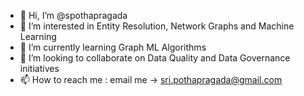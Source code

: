 - 👋 Hi, I’m @spothapragada
- 👀 I’m interested in Entity Resolution, Network Graphs and Machine Learning
- 🌱 I’m currently learning Graph ML Algorithms
- 💞️ I’m looking to collaborate on Data Quality and Data Governance initiatives
- 📫 How to reach me : email me -> sri.pothapragada@gmail.com

<!---
spothapragada/spothapragada is a ✨ special ✨ repository because its `README.md` (this file) appears on your GitHub profile.
You can click the Preview link to take a look at your changes.
--->
